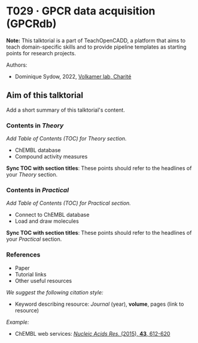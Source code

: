 # T029 · GPCR data acquisition (GPCRdb)

**Note:** This talktorial is a part of TeachOpenCADD, a platform that aims to teach domain-specific skills and to provide pipeline templates as starting points for research projects.

Authors:

- Dominique Sydow, 2022, [Volkamer lab, Charité](https://volkamerlab.org/)


## Aim of this talktorial

Add a short summary of this talktorial's content.


### Contents in *Theory*

_Add Table of Contents (TOC) for Theory section._

* ChEMBL database
* Compound activity measures


<div class="alert alert-block alert-info">

<b>Sync TOC with section titles</b>: These points should refer to the headlines of your <i>Theory</i> section.

</div>


### Contents in *Practical*

_Add Table of Contents (TOC) for Practical section._

* Connect to ChEMBL database
* Load and draw molecules


<div class="alert alert-block alert-info">

<b>Sync TOC with section titles</b>: These points should refer to the headlines of your <i>Practical</i> section.

</div>


### References

* Paper 
* Tutorial links
* Other useful resources

*We suggest the following citation style:*
* Keyword describing resource: <i>Journal</i> (year), <b>volume</b>, pages (link to resource) 

*Example:*
* ChEMBL web services: [<i>Nucleic Acids Res.</i> (2015), <b>43</b>, 612-620](https://academic.oup.com/nar/article/43/W1/W612/2467881) 
